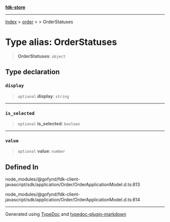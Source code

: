 [**fdk-store**](../../../README.md)
***

[Index](../../../API.md) > [order](../../README.md) > [<internal>](../README.md) > OrderStatuses

# Type alias: OrderStatuses

> **OrderStatuses**: `object`

## Type declaration

### `display`

> `optional` **display**: `string`

***

### `is_selected`

> `optional` **is\_selected**: `boolean`

***

### `value`

> `optional` **value**: `number`

## Defined In

node\_modules/@gofynd/fdk-client-javascript/sdk/application/Order/OrderApplicationModel.d.ts:813

node\_modules/@gofynd/fdk-client-javascript/sdk/application/Order/OrderApplicationModel.d.ts:814

***
Generated using [TypeDoc](https://typedoc.org/) and [typedoc-plugin-markdown](https://www.npmjs.com/package/typedoc-plugin-markdown)
